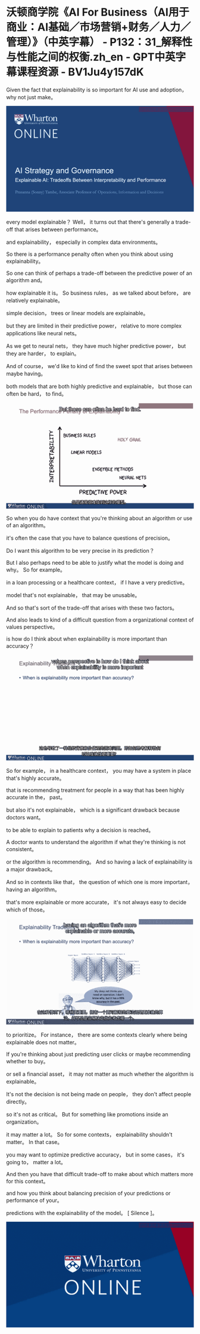 # 沃顿商学院《AI For Business（AI用于商业：AI基础／市场营销+财务／人力／管理）》（中英字幕） - P132：31_解释性与性能之间的权衡.zh_en - GPT中英字幕课程资源 - BV1Ju4y157dK

 Given the fact that explainability is so important for AI use and adoption， why not just make。



![](img/24822a157a05fa0d4a1c1fc2d25ef05c_1.png)

 every model explainable？ Well， it turns out that there's generally a trade-off that arises between performance。

 and explainability， especially in complex data environments。

 So there is a performance penalty often when you think about using explainability。

 So one can think of perhaps a trade-off between the predictive power of an algorithm and。

 how explainable it is。 So business rules， as we talked about before， are relatively explainable。

 simple decision， trees or linear models are explainable。

 but they are limited in their predictive power， relative to more complex applications like neural nets。

 As we get to neural nets， they have much higher predictive power， but they are harder， to explain。

 And of course， we'd like to kind of find the sweet spot that arises between maybe having。

 both models that are both highly predictive and explainable， but those can often be hard， to find。



![](img/24822a157a05fa0d4a1c1fc2d25ef05c_3.png)

 So when you do have context that you're thinking about an algorithm or use of an algorithm。

 it's often the case that you have to balance questions of precision。

 Do I want this algorithm to be very precise in its prediction？

 But I also perhaps need to be able to justify what the model is doing and why。 So for example。

 in a loan processing or a healthcare context， if I have a very predictive。

 model that's not explainable， that may be unusable。

 And so that's sort of the trade-off that arises with these two factors。

 And also leads to kind of a difficult question from a organizational context of values perspective。

 is how do I think about when explainability is more important than accuracy？



![](img/24822a157a05fa0d4a1c1fc2d25ef05c_5.png)

 So for example， in a healthcare context， you may have a system in place that's highly accurate。

 that is recommending treatment for people in a way that has been highly accurate in the， past。

 but also it's not explainable， which is a significant drawback because doctors want。

 to be able to explain to patients why a decision is reached。

 A doctor wants to understand the algorithm if what they're thinking is not consistent。

 or the algorithm is recommending。 And so having a lack of explainability is a major drawback。

 And so in contexts like that， the question of which one is more important， having an algorithm。

 that's more explainable or more accurate， it's not always easy to decide which of those。



![](img/24822a157a05fa0d4a1c1fc2d25ef05c_7.png)

 to prioritize。 For instance， there are some contexts clearly where being explainable does not matter。

 If you're thinking about just predicting user clicks or maybe recommending whether to buy。

 or sell a financial asset， it may not matter as much whether the algorithm is explainable。

 It's not the decision is not being made on people， they don't affect people directly。

 so it's not as critical。 But for something like promotions inside an organization。

 it may matter a lot。 So for some contexts， explainability shouldn't matter。 In that case。

 you may want to optimize predictive accuracy， but in some cases， it's going to， matter a lot。

 And then you have that difficult trade-off to make about which matters more for this context。

 and how you think about balancing precision of your predictions or performance of your。

 predictions with the explainability of the model。 [ Silence ]。



![](img/24822a157a05fa0d4a1c1fc2d25ef05c_9.png)